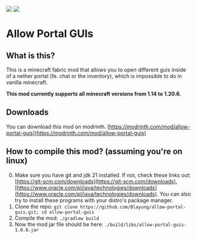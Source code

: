 [![](https://cdn.jsdelivr.net/npm/@intergrav/devins-badges@3/assets/cozy/available/modrinth_vector.svg)](https://modrinth.com/mod/allow-portal-guis) ![](https://cdn.jsdelivr.net/npm/@intergrav/devins-badges@3/assets/cozy/unsupported/forge_vector.svg)

# Allow Portal GUIs

## What is this?
This is a minecraft fabric mod that allows you to open different guis inside of a nether portal (fe. chat or the inventory), which is impossible to do in vanilla minecraft.  
  
**This mod currently supports all minecraft versions from 1.14 to 1.20.6.**

## Downloads
You can download this mod on modrinth. [https://modrinth.com/mod/allow-portal-guis](https://modrinth.com/mod/allow-portal-guis)

## How to compile this mod? (assuming you're on linux)
0. Make sure you have git and jdk 21 installed. If not, check these links out: [https://git-scm.com/downloads](https://git-scm.com/downloads), [https://www.oracle.com/pl/java/technologies/downloads](https://www.oracle.com/pl/java/technologies/downloads). You can also try to install these programs with your distro's package manager.
1. Clone the repo: `git clone https://github.com/Blayung/allow-portal-guis.git; cd allow-portal-guis`
2. Compile the mod: `./gradlew build`
3. Now the mod jar file should be here: `./build/libs/allow-portal-guis-1.0.8.jar`
